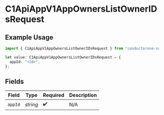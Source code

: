 # C1ApiAppV1AppOwnersListOwnerIDsRequest

## Example Usage

```typescript
import { C1ApiAppV1AppOwnersListOwnerIDsRequest } from "conductorone-sdk-typescript/sdk/models/operations";

let value: C1ApiAppV1AppOwnersListOwnerIDsRequest = {
  appId: "<id>",
};
```

## Fields

| Field              | Type               | Required           | Description        |
| ------------------ | ------------------ | ------------------ | ------------------ |
| `appId`            | *string*           | :heavy_check_mark: | N/A                |